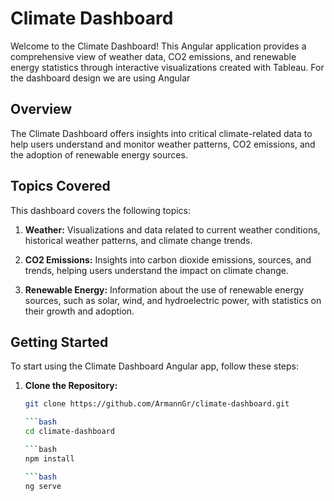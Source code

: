# Climate Dashboard

Welcome to the Climate Dashboard! This Angular application provides a comprehensive view of weather data, CO2 emissions, and renewable energy statistics through interactive visualizations created with Tableau. For the dashboard design we are using Angular

## Overview

The Climate Dashboard offers insights into critical climate-related data to help users understand and monitor weather patterns, CO2 emissions, and the adoption of renewable energy sources.

## Topics Covered

This dashboard covers the following topics:

1. **Weather:** Visualizations and data related to current weather conditions, historical weather patterns, and climate change trends.

2. **CO2 Emissions:** Insights into carbon dioxide emissions, sources, and trends, helping users understand the impact on climate change.

3. **Renewable Energy:** Information about the use of renewable energy sources, such as solar, wind, and hydroelectric power, with statistics on their growth and adoption.

## Getting Started

To start using the Climate Dashboard Angular app, follow these steps:

1. **Clone the Repository:**

   ```bash
   git clone https://github.com/ArmannGr/climate-dashboard.git

   ```bash
   cd climate-dashboard

   ```bash
   npm install

   ```bash
   ng serve


   



